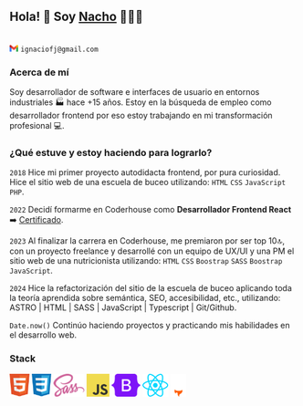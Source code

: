 ## Hola! 👋 Soy [Nacho](https://www.linkedin.com/in/ignaciofernandezjeansalle/) 👨🏻‍💻

<code>
<img alt="Logo Gmail" src="./assets/gmail.svg" height="12px" /></code>
<code>ignaciofj@gmail.com</code>

### Acerca de mí

Soy desarrollador de software e interfaces de usuario en entornos industriales 🏭 hace +15 años. Estoy en la búsqueda de empleo como desarrollador frontend por eso estoy trabajando en mi transformación profesional 💻.

### ¿Qué estuve y estoy haciendo para lograrlo?

<code>2018</code>
Hice mi primer proyecto autodidacta frontend, por pura curiosidad. Hice el sitio web de una escuela de buceo utilizando: <code>HTML</code> <code>CSS</code> <code>JavaScript</code> <code>PHP</code>.

<code>2022</code>
Decidí formarme en Coderhouse como **Desarrollador Frontend React** ➡️ [Certificado](https://www.coderhouse.com/ar/certificados/63ae3137430ba2000ff5d2d0).

<code>2023</code>
Al finalizar la carrera en Coderhouse, me premiaron por ser top 10🔝, con un proyecto freelance y desarrollé con un equipo de UX/UI y una PM el sitio web de una nutricionista utilizando: <code>HTML</code> <code>CSS</code> <code>Boostrap</code> <code>SASS</code> <code>Boostrap</code>
<code>JavaScript</code>.

<code>2024</code>
Hice la refactorización del sitio de la escuela de buceo aplicando toda la teoría aprendida sobre semántica, SEO, accesibilidad, etc., utilizando: ASTRO | HTML | SASS | JavaScript | Typescript | Git/Github.

<code>Date.now()</code>
Continúo haciendo proyectos y practicando mis habilidades en el desarrollo web.

### Stack

<code><img alt="Logo HTML5" src="./assets/html5.svg" height="40px" /></code>
<code><img alt="Logo CSS3" src="./assets/css.svg" height="40px" /></code>
<code><img alt="Logo SASS" src="./assets/sass.svg" height="40px" /></code>
<code><img alt="Logo JavaScript" src="./assets/javascript.svg" height="40px" /></code>
<code><img alt="Logo Bootstrap" src="./assets/bootstrap.svg" height="40px" /></code>
<code><img alt="Logo React" src="./assets/react.svg" height="40px" /></code>
<code><img alt="Logo Astro" src="./assets/astro.svg" height="40px" /></code>
